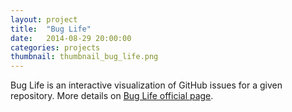```yaml
---
layout: project
title:  "Bug Life"
date:   2014-08-29 20:00:00
categories: projects
thumbnail: thumbnail_bug_life.png
---
```


Bug Life is an interactive visualization of GitHub issues for a given repository. More details on <a target="_blank" href="http://9-volt.github.io/bug-life">Bug Life official page</a>.
